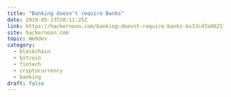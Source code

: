 ```yaml
---
title: "Banking doesn’t require Banks"
date: 2019-05-13T20:11:25Z
link: https://hackernoon.com/banking-doesnt-require-banks-bc33cd7a0625?source=rss----3a8144eabfe3---4&utm_medium=RSS&utm_source=hune
site: hackernoon.com
topic: Webdev
category:
  - blockchain
  - bitcoin
  - fintech
  - cryptocurrency
  - banking
draft: false
---
```

